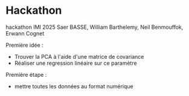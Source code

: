 # Hackathon
hackathon IMI 2025 Saer BASSE, William Barthelemy, Neil Benmouffok, Erwann Cognet

Première idée :
- Trouver la PCA à l'aide d'une matrice de covariance
- Réaliser une regression linéaire sur ce paramètre

Première étape : 
- mettre toutes les données au format numérique